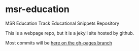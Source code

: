 # msr-education
MSR Education Track Educational Snippets Repository

This is a webpage repo, but it is a jekyll site hosted by github.

Most commits will be [here on the gh-pages branch](https://github.com/msrconf/msr-education/tree/gh-pages)
